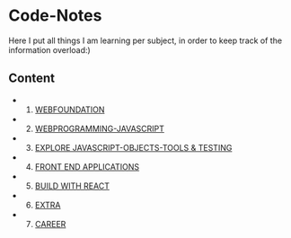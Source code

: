 # Code-Notes
Here I put all things I am learning per subject, in order to keep track of the information overload:)

## Content
- 1) [WEBFOUNDATION]()
- 2) [WEBPROGRAMMING-JAVASCRIPT]()
- 3) [EXPLORE JAVASCRIPT-OBJECTS-TOOLS & TESTING]()
- 4) [FRONT END APPLICATIONS]()
- 5) [BUILD WITH REACT]()
- 6) [EXTRA]()
- 7) [CAREER]()
